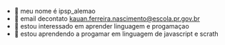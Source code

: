 - 👋  meu nome é ipsp_alemao
- 👀 email decontato kauan.ferreira.nascimento@escola.pr.gov.br
- 🌱 estou interessado em aprender linguagem e progamaçao
- 💞️ estou aprendendo a progamar em linguagem de javascript e scrath
